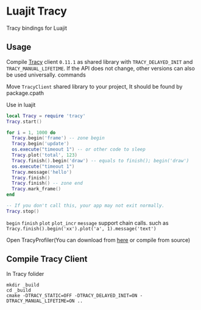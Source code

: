 Luajit Tracy
============================

Tracy bindings for Luajit


## Usage

Compile [Tracy](https://github.com/wolfpld/tracy)  client `0.11.1` as shared library with `TRACY_DELAYED_INIT` and `TRACY_MANUAL_LIFETIME`. If the API does not change, other versions can also be used universally. commands


Move `TracyClient` shared library to your project, It should be found by package.cpath

Use in luajit

```lua
local Tracy = require 'tracy'
Tracy.start()

for i = 1, 1000 do
  Tracy.begin('frame') -- zone begin
  Tracy.begin('update')
  os.execute("timeout 1") -- or other code to sleep
  Tracy.plot('total', 123)
  Tracy.finish().begin('draw') -- equals to finish(); begin('draw')
  os.execute("timeout 1")
  Tracy.message('hello')
  Tracy.finish()
  Tracy.finish() -- zone end
  Tracy.mark_frame()
end

-- If you don't call this, your app may not exit normally.
Tracy.stop()
```

`begin` `finish` `plot` `plot_incr` `message` support chain calls.
such as `Tracy.finish().begin('xx').plot('a', 1).message('text')`

Open TracyProfiler(You can download from [here](https://github.com/wolfpld/tracy/releases/tag/v0.11.1) or compile from source)


## Compile Tracy Client

In Tracy folider

```shell
mkdir _build
cd _build
cmake -DTRACY_STATIC=OFF -DTRACY_DELAYED_INIT=ON -DTRACY_MANUAL_LIFETIME=ON ..
```